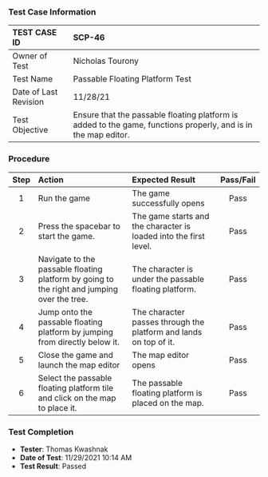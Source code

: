 ### Test Case Information

| TEST CASE ID | SCP-46 |
| :--- | :--- |
| Owner of Test | Nicholas Tourony |
| Test Name | Passable Floating Platform Test |
| Date of Last Revision | 11/28/21 |
| Test Objective | Ensure that the passable floating platform is added to the game, functions properly, and is in the map editor. |

### Procedure

|Step | Action | Expected Result | Pass/Fail     |
|:---:| :---        |    :----  | :---: |
|1| Run the game| The game successfully opens | Pass |
|2| Press the spacebar to start the game.| The game starts and the character is loaded into the first level. | Pass |
|3| Navigate to the passable floating platform by going to the right and jumping over the tree. | The character is under the passable floating platform. | Pass |
|4| Jump onto the passable floating platform by jumping from directly below it. | The character passes through the platform and lands on top of it. | Pass |
|5| Close the game and launch the map editor | The map editor opens | Pass |
|6| Select the passable floating platform tile and click on the map to place it. | The passable floating platform is placed on the map. | Pass |

### Test Completion

- **Tester**: Thomas Kwashnak
- **Date of Test**: 11/29/2021 10:14 AM
- **Test Result**: Passed
